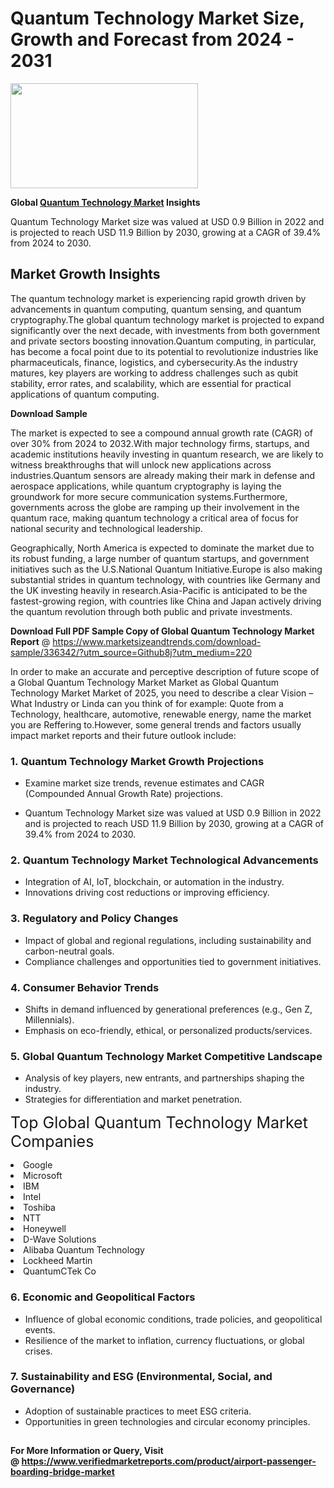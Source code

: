 <H1>Quantum Technology Market Size, Growth and Forecast from 2024 - 2031</H1><img class="aligncenter size-medium wp-image-584254" src="https://thirdeyenews.in/wp-content/uploads/2024/09/Global-Market-Research-300x168.jpeg" alt="" width="300" height="168" /><p><strong>Global&nbsp;<a href="https://www.marketsizeandtrends.com/download-sample/336342/?utm_source=Github8j?utm_medium=220">Quantum Technology Market</a> Insights</strong></p><p>Quantum Technology Market size was valued at USD 0.9 Billion in 2022 and is projected to reach USD 11.9 Billion by 2030, growing at a CAGR of 39.4% from 2024 to 2030.</p><p><h2>Market Growth Insights</h2> <p>The quantum technology market is experiencing rapid growth driven by advancements in quantum computing, quantum sensing, and quantum cryptography.The global quantum technology market is projected to expand significantly over the next decade, with investments from both government and private sectors boosting innovation.Quantum computing, in particular, has become a focal point due to its potential to revolutionize industries like pharmaceuticals, finance, logistics, and cybersecurity.As the industry matures, key players are working to address challenges such as qubit stability, error rates, and scalability, which are essential for practical applications of quantum computing.</p> <p><strong>Download Sample</strong></p> <p>The market is expected to see a compound annual growth rate (CAGR) of over 30% from 2024 to 2032.With major technology firms, startups, and academic institutions heavily investing in quantum research, we are likely to witness breakthroughs that will unlock new applications across industries.Quantum sensors are already making their mark in defense and aerospace applications, while quantum cryptography is laying the groundwork for more secure communication systems.Furthermore, governments across the globe are ramping up their involvement in the quantum race, making quantum technology a critical area of focus for national security and technological leadership.</p> <p>Geographically, North America is expected to dominate the market due to its robust funding, a large number of quantum startups, and government initiatives such as the U.S.National Quantum Initiative.Europe is also making substantial strides in quantum technology, with countries like Germany and the UK investing heavily in research.Asia-Pacific is anticipated to be the fastest-growing region, with countries like China and Japan actively driving the quantum revolution through both public and private investments.</p> <p><span class=""><strong>Download Full PDF Sample Copy of Global Quantum Technology Market Report</strong> @ <a href="https://www.marketsizeandtrends.com/download-sample/336342/?utm_source=Github8j?utm_medium=220" target="_blank">https://www.marketsizeandtrends.com/download-sample/336342/?utm_source=Github8j?utm_medium=220</a></span></p><p>In order to make an accurate and perceptive description of future scope of a Global&nbsp;Quantum Technology Market Market as Global&nbsp;Quantum Technology Market Market of 2025, you need to describe a clear Vision &ndash; What Industry or Linda can you think of for example: Quote from a Technology, healthcare, automotive, renewable energy, name the market you are Reffering to.However, some general trends and factors usually impact market reports and their future outlook include:</p><h3>1.&nbsp;<strong>Quantum Technology Market Growth Projections</strong></h3><ul><li>Examine market size trends, revenue estimates and CAGR (Compounded Annual Growth Rate) projections.</li><li><p>Quantum Technology Market size was valued at USD 0.9 Billion in 2022 and is projected to reach USD 11.9 Billion by 2030, growing at a CAGR of 39.4% from 2024 to 2030.</p></li></ul><h3>2.&nbsp;<strong>Quantum Technology Market Technological Advancements</strong></h3><ul><li>Integration of AI, IoT, blockchain, or automation in the industry.</li><li>Innovations driving cost reductions or improving efficiency.</li></ul><h3>3.&nbsp;<strong>Regulatory and Policy Changes</strong></h3><ul><li>Impact of global and regional regulations, including sustainability and carbon-neutral goals.</li><li>Compliance challenges and opportunities tied to government initiatives.</li></ul><h3>4.&nbsp;<strong>Consumer Behavior Trends</strong></h3><ul><li>Shifts in demand influenced by generational preferences (e.g., Gen Z, Millennials).</li><li>Emphasis on eco-friendly, ethical, or personalized products/services.</li></ul><h3>5.&nbsp;<strong>Global Quantum Technology Market Competitive Landscape</strong></h3><ul><li>Analysis of key players, new entrants, and partnerships shaping the industry.</li><li>Strategies for differentiation and market penetration.</li></ul><p data-pm-slice="1 1 []"><span style="color: inherit; font-family: inherit; font-size: 25px;">Top Global Quantum Technology Market Companies</span></p><div class="" data-test-id=""><p><li>Google</li><li> Microsoft</li><li> IBM</li><li> Intel</li><li> Toshiba</li><li> NTT</li><li> Honeywell</li><li> D-Wave Solutions</li><li> Alibaba Quantum Technology</li><li> Lockheed Martin</li><li> QuantumCTek Co</li></p></div><h3>6.&nbsp;<strong>Economic and Geopolitical Factors</strong></h3><ul><li>Influence of global economic conditions, trade policies, and geopolitical events.</li><li>Resilience of the market to inflation, currency fluctuations, or global crises.</li></ul><h3>7.&nbsp;<strong>Sustainability and ESG (Environmental, Social, and Governance)</strong></h3><ul><li>Adoption of sustainable practices to meet ESG criteria.</li><li>Opportunities in green technologies and circular economy principles.</li></ul><h2><strong style="font-size: 14px;">For More Information or Query, Visit @&nbsp;</strong><a style="background-color: #ffffff; font-size: 14px;" href="https://www.marketsizeandtrends.com/report/quantum-technology-market/" target="_blank">https://www.verifiedmarketreports.com/product/airport-passenger-boarding-bridge-market</a></h2>